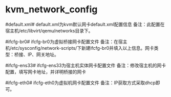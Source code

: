 # kvm_network_config

#default.xml#
default.xml为kvm默认网卡default.xml配置信息
备注：此配置在宿主机/etc/libvirt/qemu/networks目录下。

#ifcfg-br0#
ifcfg-br0为虚拟桥接网卡配置文件
备注：在宿主机/etc/sysconfig/network-scripts/下新建ifcfg-br0并填入以上信息。网卡类型：桥接、IP、网关地址。

#ifcfg-ens33#
ifcfg-ens33为宿主机实体网卡配置文件
备注：修改宿主机的网卡配置，填写网卡地址，并详明桥接的网卡

#ifcfg-eth0#
ifcfg-eth0为虚拟机网卡配置文件
备注：IP获取方式采取dhcp即可。
